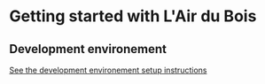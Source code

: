 Getting started with L'Air du Bois
==================================

## Development environement

[See the development environement setup instructions](01-development.md)